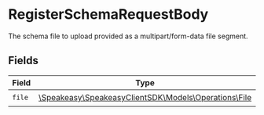 # RegisterSchemaRequestBody

The schema file to upload provided as a multipart/form-data file segment.


## Fields

| Field                                                                                   | Type                                                                                    | Required                                                                                | Description                                                                             |
| --------------------------------------------------------------------------------------- | --------------------------------------------------------------------------------------- | --------------------------------------------------------------------------------------- | --------------------------------------------------------------------------------------- |
| `file`                                                                                  | [\Speakeasy\SpeakeasyClientSDK\Models\Operations\File](../../models/operations/File.md) | :heavy_check_mark:                                                                      | N/A                                                                                     |